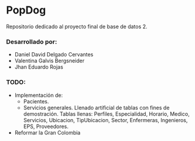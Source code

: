 # PopDog
Repositorio dedicado al proyecto final de base de datos 2. 

### Desarrollado por:
- Daniel David Delgado Cervantes
- Valentina Galvis Bergsneider
- Jhan Eduardo Rojas

### TODO:

- Implementación de:
    - Pacientes.
    - Servicios generales.
Llenado artificial de tablas con fines de demostración. 
    Tablas llenas: Perfiles, Especialidad, Horario, Medico, Servicios, Ubicacion, TipUbicacion, Sector, Enfermeras, Ingenieros, EPS, Proveedores.
- Reformar la Gran Colombia

